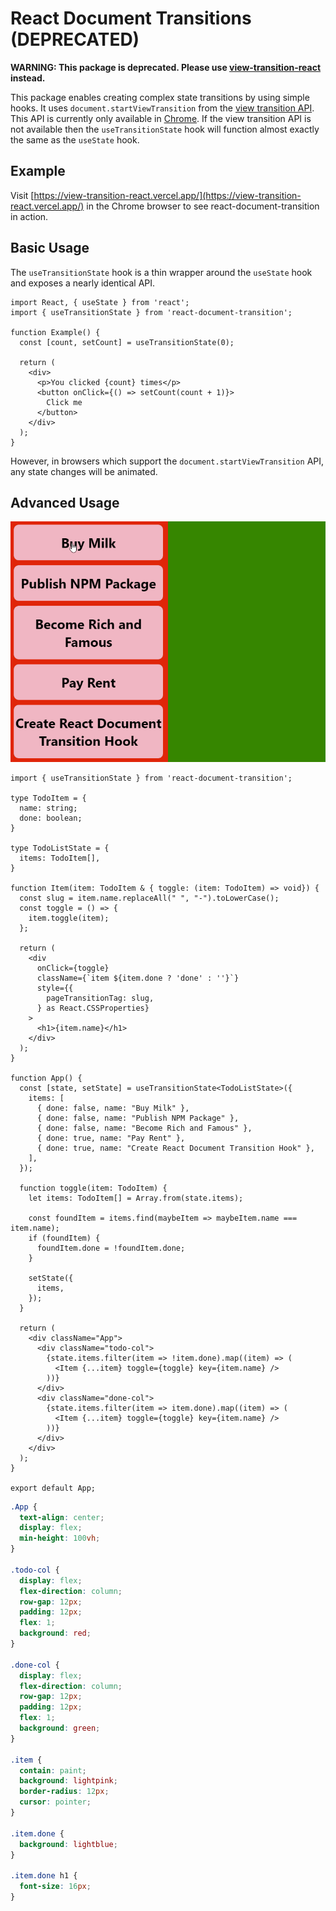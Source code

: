 # React Document Transitions (DEPRECATED)

**WARNING: This package is deprecated. Please use [view-transition-react](https://www.npmjs.com/package/view-transition-react) instead.**

This package enables creating complex state transitions by using simple hooks. It uses `document.startViewTransition` from the [view transition API](https://developer.chrome.com/docs/web-platform/view-transitions/). This API is currently only available in [Chrome](https://www.google.com/chrome/). If the view transition API is not available then the `useTransitionState` hook will function almost exactly the same as the `useState` hook.

## Example

Visit [https://view-transition-react.vercel.app/](https://view-transition-react.vercel.app/) in the Chrome browser to see react-document-transition in action.

## Basic Usage

The `useTransitionState` hook is a thin wrapper around the `useState` hook and exposes a nearly identical API.

```tsx
import React, { useState } from 'react';
import { useTransitionState } from 'react-document-transition';

function Example() {
  const [count, setCount] = useTransitionState(0);

  return (
    <div>
      <p>You clicked {count} times</p>
      <button onClick={() => setCount(count + 1)}>
        Click me
      </button>
    </div>
  );
}
```

However, in browsers which support the `document.startViewTransition` API, any state changes will be animated.

## Advanced Usage

![ToDo List Example](https://raw.githubusercontent.com/bcheidemann/react-document-transition/main/assets/example-todo.gif)

```tsx
import { useTransitionState } from 'react-document-transition';

type TodoItem = {
  name: string;
  done: boolean;
}

type TodoListState = {
  items: TodoItem[],
}

function Item(item: TodoItem & { toggle: (item: TodoItem) => void}) {
  const slug = item.name.replaceAll(" ", "-").toLowerCase();
  const toggle = () => {
    item.toggle(item);
  };

  return (
    <div
      onClick={toggle}
      className={`item ${item.done ? 'done' : ''}`}
      style={{
        pageTransitionTag: slug,
      } as React.CSSProperties}
    >
      <h1>{item.name}</h1>
    </div>
  );
}

function App() {
  const [state, setState] = useTransitionState<TodoListState>({
    items: [
      { done: false, name: "Buy Milk" },
      { done: false, name: "Publish NPM Package" },
      { done: false, name: "Become Rich and Famous" },
      { done: true, name: "Pay Rent" },
      { done: true, name: "Create React Document Transition Hook" },
    ],
  });

  function toggle(item: TodoItem) {
    let items: TodoItem[] = Array.from(state.items);

    const foundItem = items.find(maybeItem => maybeItem.name === item.name);
    if (foundItem) {
      foundItem.done = !foundItem.done;
    }
    
    setState({
      items,
    });
  }

  return (
    <div className="App">
      <div className="todo-col">
        {state.items.filter(item => !item.done).map((item) => (
          <Item {...item} toggle={toggle} key={item.name} />
        ))}
      </div>
      <div className="done-col">
        {state.items.filter(item => item.done).map((item) => (
          <Item {...item} toggle={toggle} key={item.name} />
        ))}
      </div>
    </div>
  );
}

export default App;
```

```css
.App {
  text-align: center;
  display: flex;
  min-height: 100vh;
}

.todo-col {
  display: flex;
  flex-direction: column;
  row-gap: 12px;
  padding: 12px;
  flex: 1;
  background: red;
}

.done-col {
  display: flex;
  flex-direction: column;
  row-gap: 12px;
  padding: 12px;
  flex: 1;
  background: green;
}

.item {
  contain: paint;
  background: lightpink;
  border-radius: 12px;
  cursor: pointer;
}

.item.done {
  background: lightblue;
}

.item.done h1 {
  font-size: 16px;
}
```
